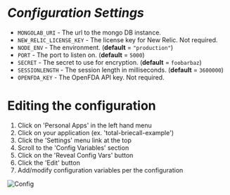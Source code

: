 # *Configuration Settings*

* `MONGOLAB_URI` - The url to the mongo DB instance.
* `NEW_RELIC_LICENSE_KEY` - The license key for New Relic.  Not required.
* `NODE_ENV` - The environment. (**default** = ``"production"``)
* `PORT` - The port to listen on. (**default** = `5000`)
* `SECRET` - The secret to use for encryption. (**default** = `foobarbaz`)
* `SESSIONLENGTH` - The session length in milliseconds. (**default** = `3600000`)
* `OPENFDA_KEY` - The OpenFDA API key.  Not required.

# Editing the configuration

1. Click on 'Personal Apps' in the left hand menu
1. Click on your application (ex. 'total-briecall-example')
1. Click the 'Settings' menu link at the top
1. Scroll to the 'Config Variables' section
1. Click on the 'Reveal Config Vars' button
1. Click the 'Edit' button
1. Add/modify configuration variables per the configuration

![Config](/docs/images/heroku-config.gif?raw=true)
